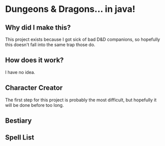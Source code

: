 # Dungeons & Dragons... in java!

## Why did I make this?

This project exists because I got sick of bad D&D companions,
so hopefully this doesn't fall into the same trap those do.

## How does it work?

I have no idea.

## Character Creator

The first step for this project is probably the most difficult,
but hopefully it will be done before too long. 

## Bestiary

## Spell List